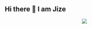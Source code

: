 ## Hi there 👋 I am Jize

<p align="center">
<img src="https://capsule-render.vercel.app/api?type=waving&color=timeGradient&height=300&&section=header&text={HI THERE!}&fontSize=90&fontAlign=50&fontAlignY=30&desc={I am Jize}&descAlign=50&descSize=30&descAlignY=60&animation=twinkling" />
</p>


